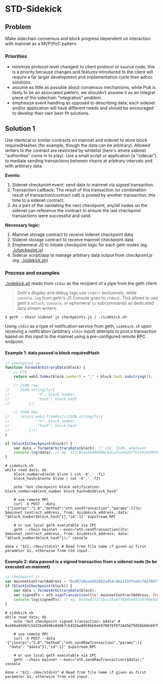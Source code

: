 # STD-Sidekick

## Problem

Make sidechain consensus and block progress dependent on interaction with mainnet as a MVP/PoC pattern.

### Priorities

- minimize protocol-level changest to client protocol or source code; this is a priority because changes and features introduced to the client will require a far larger development and implementation cycle than adhoc solutions.
- assume as little as possible about consensus mechanisms; while PoA is likely to be an associated pattern, we shouldn't assume it as an integral piece of the sidechain "integration" problem.
- emphasize event handling as opposed to describing data; each sidenet and/or application will have different needs and should be encouraged to develop their own best-fit solutions.

## Solution 1

Use identical or similar contracts on mainnet and sidenet to store block requiredHashes (for example, though the data can be arbitrary). Allowed writers to the contract are restricted by whitelist (here's where sidenet "authorities" come in to play). Use a small script or application (a "sidecar") to mediate sending transactions between chains at arbitrary intervals and with arbitrary data.

__Events:__
1. Sidenet checkpoint event: send data to mainnet via signed transaction.
2. Transaction callback: The result of this transaction (or combination result of transaction/contract call) is posted by another transaction, this time to a sidenet contract.
3. As a part of the validating the next checkpoint, any/all nodes on the sidenet can reference the contract to ensure the last checkpoint transactions were successful and valid.

__Necessary logic:__
1. Mainnet storage contract to receive sidenet checkpoint data
2. Sidenet storage contract to receive mainnet checkpoint data
3. Emphemeral JS to initiate checkpoint logic for each geth nodes (eg. [./checkpoint.js](./checkpoint.js))
4. Sidecar script/app to manage arbitrary data output from _checkpoint.js_ (eg. [./sidekick.sh](./sidekick.sh))

### Process and examples

[./sidekick.sh](./sidekick.sh) reads from `stdin` as the recipient of a pipe from the geth client. 

> Geth's display and debug logs use `stderr` exclusively, while `console.log` from geth's JS Console goes to `stdout`. This allows to use geth's `attach`, `console`, or ephemeral `js` subcommands as dedicated data stream writers.

```
$ geth --chain sidenet js checkpoints.js | ./sidekick.sh
```

Using `stdin` as a type of notification service from geth, `sidekick.sh` upon receiving a notification (arbitrary `stdin` input) attempts to post a transaction based on this input to the mainnet using a pre-configured remote RPC endpoint. 

#### Example 1: data passed is block requiredHash 
```js
// checkpoint.js
function formatArbitraryData(block) {
    // CSV
    return web3.toHex(block.number) + "," + block.hash.substring(2);

    // JSON raw
//     JSON.stringify({
//             "n": block.number,
//             "hash": block.hash
//         });

    // JSON hex
//     return web3.fromAscii(JSON.stringify({
//             "n": block.number,
//             "hash": block.hash
//         }));
}

if (blockIsCheckpoint(block)) {
    var data = formatArbitraryData(block); // CSV, JSON, whatever
    console.log(data); // eg. 123,0xa28b04690bcb3ca7c2e026f7b7c91b4303e6bcd75e08de1a8c53ed1826870c34
}
```

```shell
# sidekick.sh
while read data; do
    block_number=$(echo $line | cut -d',' -f1)
    block_hash=$(echo $line | cut -d',' -f2)

    echo "Got checkpoint block notification: block_number=$block_number block_hash=0x$block_hash"

    # use remote RPC
    curl -X POST --data '{"jsonrpc":"2.0","method":"eth_sendTransaction","params":[{to: $mainnet_contract_address, from: $sidekick_address, data: "$block_number$block_hash"}],"id":1}' $upstream_RPC

    # or use local geth executable via IPC
    geth --chain mainnet --exec="eth.sendTransaction({to: $mainnet_contract_address, from: $sidekick_address, data: "$block_number$block_hash"});" console
    
done < "${1:-/dev/stdin}" # Read from file name if given as first parameter $1, otherwise from std input.
```

#### Example 2: data passed is a signed transaction from a sidenet node (to be executed on mainnet)
```js
// checkpoint.js
var mainnetContractAddress = "0xd67a8aae0d2602a454c6be1324fea4c782f60f3f";
if (blockIsCheckpoint(block)) {
    var data = formatArbitraryData(block);
    var signedTx = eth.signTransaction({to: mainnetContractAddress, from: eth.accounts[0], data: data}); 
    console.log(signedTx); // eg. 0x56e81f171bcc55a6ff8345e692c0f86e5b48e01b996cadc001622fb5e363b421
}
```

```shell
# sidekick.sh
while read data; do
    echo "Got checkpoint signed transaction: $data" # 0xd46e8dd67c5d32be8d46e8dd67c5d32be8058bb8eb970870f072445675058bb8eb970870f072445675

    # use remote RPC
    curl -X POST --data '{"jsonrpc":"2.0","method":"eth_sendRawTransaction","params":[{
  "data": "$data"}],"id":1}' $upstream_RPC

    # or use local geth executable via IPC
    geth --chain mainnet --exec="eth.sendRawTransaction($data);" console
    
done < "${1:-/dev/stdin}" # Read from file name if given as first parameter $1, otherwise from std input.
```


